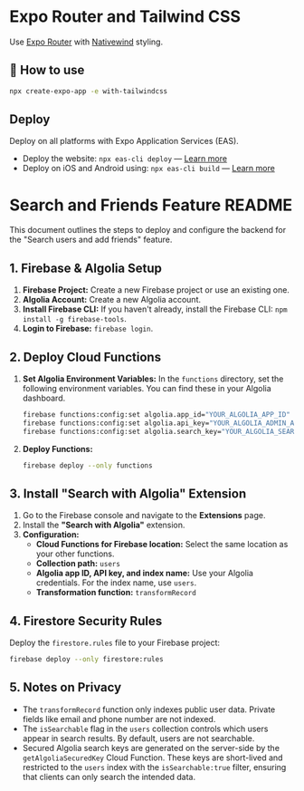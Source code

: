 # Expo Router and Tailwind CSS

Use [Expo Router](https://docs.expo.dev/router/introduction/) with [Nativewind](https://www.nativewind.dev/v4/overview/) styling.

## 🚀 How to use

```sh
npx create-expo-app -e with-tailwindcss
```

## Deploy

Deploy on all platforms with Expo Application Services (EAS).

- Deploy the website: `npx eas-cli deploy` — [Learn more](https://docs.expo.dev/eas/hosting/get-started/)
- Deploy on iOS and Android using: `npx eas-cli build` — [Learn more](https://expo.dev/eas)


# Search and Friends Feature README

This document outlines the steps to deploy and configure the backend for the "Search users and add friends" feature.

## 1. Firebase & Algolia Setup

1.  **Firebase Project:** Create a new Firebase project or use an existing one.
2.  **Algolia Account:** Create a new Algolia account.
3.  **Install Firebase CLI:** If you haven't already, install the Firebase CLI: `npm install -g firebase-tools`.
4.  **Login to Firebase:** `firebase login`.

## 2. Deploy Cloud Functions

1.  **Set Algolia Environment Variables:** In the `functions` directory, set the following environment variables. You can find these in your Algolia dashboard.

    ```bash
    firebase functions:config:set algolia.app_id="YOUR_ALGOLIA_APP_ID"
    firebase functions:config:set algolia.api_key="YOUR_ALGOLIA_ADMIN_API_KEY"
    firebase functions:config:set algolia.search_key="YOUR_ALGOLIA_SEARCH_ONLY_API_KEY"
    ```

2.  **Deploy Functions:**

    ```bash
    firebase deploy --only functions
    ```

## 3. Install "Search with Algolia" Extension

1.  Go to the Firebase console and navigate to the **Extensions** page.
2.  Install the **"Search with Algolia"** extension.
3.  **Configuration:**
    *   **Cloud Functions for Firebase location:** Select the same location as your other functions.
    *   **Collection path:** `users`
    *   **Algolia app ID, API key, and index name:** Use your Algolia credentials. For the index name, use `users`.
    *   **Transformation function:** `transformRecord`

## 4. Firestore Security Rules

Deploy the `firestore.rules` file to your Firebase project:

```bash
firebase deploy --only firestore:rules
```

## 5. Notes on Privacy

-   The `transformRecord` function only indexes public user data. Private fields like email and phone number are not indexed.
-   The `isSearchable` flag in the `users` collection controls which users appear in search results. By default, users are not searchable.
-   Secured Algolia search keys are generated on the server-side by the `getAlgoliaSecuredKey` Cloud Function. These keys are short-lived and restricted to the `users` index with the `isSearchable:true` filter, ensuring that clients can only search the intended data.
